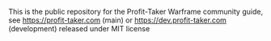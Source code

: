 This is the public repository for the Profit-Taker Warframe community guide, see https://profit-taker.com (main) or https://dev.profit-taker.com (development)
released under MIT license

